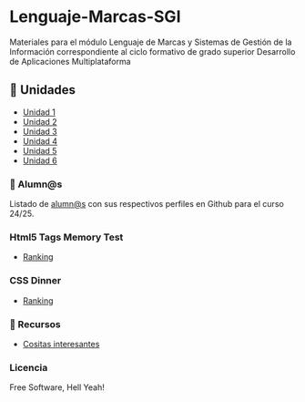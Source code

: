 # Lenguaje-Marcas-SGI

Materiales para el módulo Lenguaje de Marcas y Sistemas de Gestión de la Información correspondiente al ciclo formativo de grado superior Desarrollo de Aplicaciones Multiplataforma

## :blue_book: Unidades

* [Unidad 1](Unidad01)
* [Unidad 2](Unidad02)
* [Unidad 3](Unidad03)
* [Unidad 4](Unidad04)
* [Unidad 5](Unidad05)
* [Unidad 6](Unidad06)

### :space_invader: Alumn@s

Listado de [alumn@s](queridos-alumnos.md) con sus respectivos perfiles en Github para el curso 24/25.

### Html5 Tags Memory Test

* [Ranking](tag-test.md)

### CSS Dinner

* [Ranking](css-dinner.md)

### :link: Recursos

* [Cositas interesantes](cositas.md)

### Licencia

Free Software, Hell Yeah!
